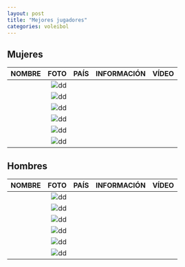 ```yaml
---
layout: post
title: "Mejores jugadores"
categories: voleibol
---
```


## Mujeres 

|NOMBRE|FOTO|PAÍS|INFORMACIÓN|VÍDEO|
|-----:|-----:|-----:|-----:|-----:|
|      |![dd]()|      |      |      |
|      |![dd]()|      |      |      |
|      |![dd]()|      |      |      |
|      |![dd]()|      |      |      |
|      |![dd]()|      |      |      |
|      |![dd]()|      |      |      |

## Hombres 

|NOMBRE|FOTO|PAÍS|INFORMACIÓN|VÍDEO|
|-----:|-----:|-----:|-----:|-----:|
|      |![dd]()|      |      |      |  
|      |![dd]()|      |      |      |
|      |![dd]()|      |      |      |
|      |![dd]()|      |      |      |
|      |![dd]()|      |      |      |
|      |![dd]()|      |      |      |
